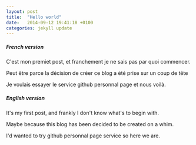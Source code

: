 ```yaml
---
layout: post
title:  "Hello world"
date:   2014-09-12 19:41:18 +0100
categories: jekyll update
---
```


##### French version

C'est mon premiet post, et franchement je ne sais pas par quoi commencer.

Peut être parce la décision de créer ce blog a été prise sur un coup de tête

Je voulais essayer le service github personnal page et nous voilà.

##### English version

It's my first post, and frankly I don't know what's to begin with.

Maybe because this blog has been decided to be created on a whim.

I'd wanted to try github personnal page service so here we are.
